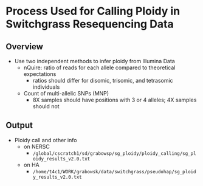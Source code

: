 # Process Used for Calling Ploidy in Switchgrass Resequencing Data

## Overview
* Use two independent methods to infer ploidy from Illumina Data
  * nQuire: ratio of reads for each allele compared to theoretical expectations
    * ratios should differ for disomic, trisomic, and tetrasomic individuals
  * Count of multi-allelic SNPs (MNP)
    * 8X samples should have positions with 3 or 4 alleles; 4X samples should not

## Output
* Ploidy call and other info
  * on NERSC
    * `/global/cscratch1/sd/grabowsp/sg_ploidy/ploidy_calling/sg_ploidy_results_v2.0.txt`
  * on HA
    * `/home/t4c1/WORK/grabowsk/data/switchgrass/pseudohap/sg_ploidy_results_v2.0.txt`
